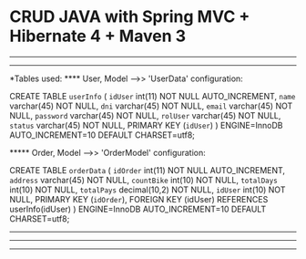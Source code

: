 # CRUD JAVA with Spring MVC + Hibernate 4 + Maven 3

******************************************************************************************************************************************
******************************************************************************************************************************************

*Tables used:
**** User, Model -->> 'UserData' configuration:

CREATE TABLE `userInfo` (
  `idUser` int(11) NOT NULL AUTO_INCREMENT,
  `name` varchar(45) NOT NULL,
  `dni` varchar(45) NOT NULL,
  `email` varchar(45) NOT NULL,
  `password` varchar(45) NOT NULL,
  `rolUser` varchar(45) NOT NULL,
  `status` varchar(45) NOT NULL,
  PRIMARY KEY (`idUser`)
) ENGINE=InnoDB AUTO_INCREMENT=10 DEFAULT CHARSET=utf8;

***** Order, Model -->> 'OrderModel' configuration:

CREATE TABLE `orderData` (
  `idOrder` int(11) NOT NULL AUTO_INCREMENT,
  `address` varchar(45) NOT NULL,
  `countBike` int(10) NOT NULL,
  `totalDays` int(10) NOT NULL,
  `totalPays` decimal(10,2) NOT NULL,
  `idUser` int(10) NOT NULL,
   PRIMARY KEY (`idOrder`),
   FOREIGN KEY (idUser) REFERENCES userInfo(idUser)
) ENGINE=InnoDB AUTO_INCREMENT=10 DEFAULT CHARSET=utf8;

******************************************************************************************************************************************
******************************************************************************************************************************************
******************************************************************************************************************************************
